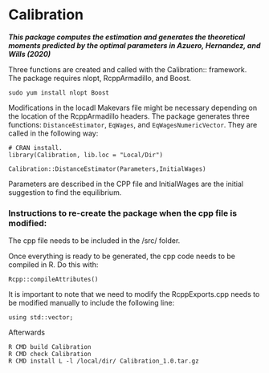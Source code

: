 Calibration
=======


***This package computes the estimation and generates the theoretical moments predicted by the optimal parameters in Azuero, Hernandez, and Wills (2020)***


Three functions are created and called with the Calibration:: framework. The package requires nlopt, RcppArmadillo, and Boost. 

```{r}
sudo yum install nlopt Boost
```

Modifications in the locadl Makevars file might be necessary depending on the location of the RcppArmadillo headers. 
The package generates three functions: `DistanceEstimator`, `EqWages`, and `EqWagesNumericVector`. They are called in the following way:


```{r}
# CRAN install.  
library(Calibration, lib.loc = "Local/Dir")

Calibration::DistanceEstimator(Parameters,InitialWages)

```
Parameters are described in the CPP file and InitialWages are the initial suggestion to find the equilibrium. 


### Instructions to re-create the package when the cpp file is modified:

The cpp file needs to be included in the /src/ folder. 

Once everything is ready to be generated, the cpp code needs to be compiled in R. Do this with:

```{r}
Rcpp::compileAttributes()  
```

It is important to note that we need to modify the RcppExports.cpp needs to be modified
manually to include the following line:

```
using std::vector;
```
Afterwards

```
R CMD build Calibration
R CMD check Calibration
R CMD install L -l /local/dir/ Calibration_1.0.tar.gz
```





